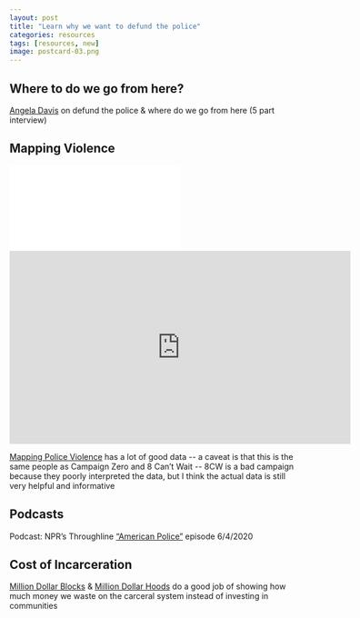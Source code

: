 ```yaml
---
layout: post
title: "Learn why we want to defund the police"
categories: resources
tags: [resources, new]
image: postcard-03.png
---
```


## Where to do we go from here?
[Angela Davis](https://www.democracynow.org/2020/6/12/angela_davis_historic_moment) on defund the police & where do we go from here (5 part interview)

## Mapping Violence
<iframe width=‘100%’ height=‘520’ frameborder=‘0’ src=‘https://samswey.carto.com/viz/e1005588-93d2-47b6-9a61-f4c0ed001163/embed_map’ allow="accelerometer; autoplay; encrypted-media; gyroscope; picture-in-picture" allowfullscreen>></iframe>

<iframe width="600" height="340" src="https://www.youtube.com/embed/sb9_qGOa9Go" frameborder="0" allow="accelerometer; autoplay; encrypted-media; gyroscope; picture-in-picture" allowfullscreen></iframe>


[Mapping Police Violence](https://mappingpoliceviolence.org/) has a lot of good data -- a caveat is that this is the same people as Campaign Zero and 8 Can’t Wait -- 8CW is a bad campaign because they poorly interpreted the data, but I think the actual data is still very helpful and informative

## Podcasts
Podcast: NPR’s Throughline [“American Police”]() episode 6/4/2020

## Cost of Incarceration
[Million Dollar Blocks](https://c4sr.columbia.edu/projects/million-dollar-blocks) & [Million Dollar Hoods](https://milliondollarhoods.pre.ss.ucla.edu/) do a good job of showing how much money we waste on the carceral system instead of investing in communities


&nbsp;